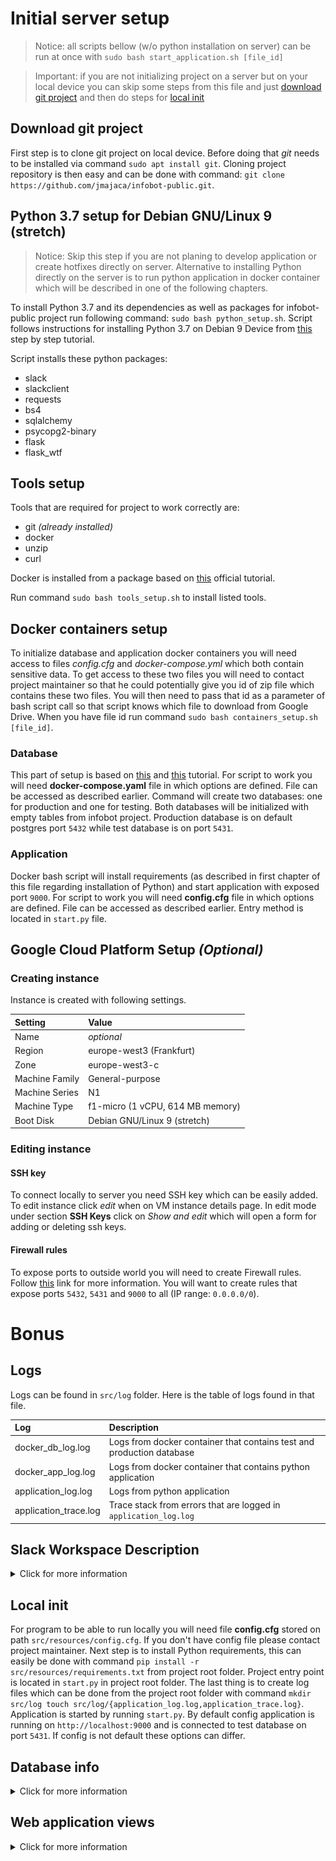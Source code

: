 # Initial server setup

> Notice: all scripts bellow (w/o python installation on server) can be run at once with 
> `sudo bash start_application.sh [file_id]`

> Important: if you are not initializing project on a server but on your local device you can skip some steps from this
> file and just
> [download git project](https://github.com/jmajaca/infobot-public/blob/master/doc/infobot_doc.md#download-git-project)
> and then do steps for
> [local init](https://github.com/jmajaca/infobot-public/blob/master/doc/infobot_doc.md#local-init)

## Download git project

First step is to clone git project on local device. Before doing that *git* needs
to be installed via command `sudo apt install git`. Cloning project repository is
then easy and can be done with command: `git clone https://github.com/jmajaca/infobot-public.git`.

## Python 3.7 setup for Debian GNU/Linux 9 (stretch)

> Notice: Skip this step if you are not planing to develop application or create hotfixes
> directly on server. Alternative to installing Python directly on the server is to run 
> python application in docker container which
> will be described in one of the following chapters.

To install Python 3.7 and its dependencies as well as packages for infobot-public
project run following command:
`sudo bash python_setup.sh`. Script follows instructions for installing Python
3.7 on Debian 9 Device from [this](https://linuxize.com/post/how-to-install-python-3-7-on-debian-9/)
step by step tutorial.

Script installs these python packages:

* slack
* slackclient
* requests
* bs4
* sqlalchemy
* psycopg2-binary
* flask
* flask_wtf

## Tools setup

Tools that are required for project to work correctly are:

* git *(already installed)*
* docker
* unzip
* curl

Docker is installed from a package based on [this](https://docs.docker.com/engine/install/debian/)
official tutorial.

Run command `sudo bash tools_setup.sh` to install listed tools.

## Docker containers setup

To initialize database and application docker containers you will need access
to files *config.cfg* and *docker-compose.yml* which both contain sensitive data.
To get access to these two files you will need to contact project maintainer
so that he could potentially give you id of zip file which contains these two
files. You will then need to pass that id as a parameter of bash script call
so that script knows which file to download from Google Drive.
When you have file id run command
`sudo bash containers_setup.sh [file_id]`.

### Database

This part of setup is based on [this](https://phoenixnap.com/kb/deploy-postgresql-on-docker)
and [this](https://www.digitalocean.com/community/tutorials/how-to-install-docker-compose-on-debian-9) tutorial. 
For script to work you will need **docker-compose.yaml** 
file in which options are defined. File can be accessed as described earlier.
Command will create two databases: one for production and one for testing. Both databases will be initialized with empty
tables from infobot project. Production database is on default postgres port `5432` while test database is on port
`5431`.

### Application

Docker bash script will install
requirements (as described in first chapter of this file regarding installation of Python)
and start application with exposed port `9000`. 
For script to work you will need **config.cfg** 
file in which options are defined. File can be accessed as described earlier.
Entry method is located in `start.py` file.

## Google Cloud Platform Setup *(Optional)*

### Creating instance

Instance is created with following settings.

|     Setting             |     Value     |
| :------------------ | :-------------------|
| Name | *optional* |
| Region | europe-west3 (Frankfurt) |
| Zone | europe-west3-c |
| Machine Family | General-purpose |
| Machine Series | N1 |
| Machine Type | f1-micro (1 vCPU, 614 MB memory) |
| Boot Disk | Debian GNU/Linux 9 (stretch) |

### Editing instance

#### SSH key

To connect locally to server you need SSH key which can be easily added.
To edit instance click *edit* when on VM instance details page.
In edit mode under section **SSH Keys** click on *Show and edit* which will
open a form for adding or deleting ssh keys.

#### Firewall rules

To expose ports to outside world you will need to create Firewall rules. Follow
[this](https://stackoverflow.com/questions/21065922/how-to-open-a-specific-port-such-as-9090-in-google-compute-engine)
link for more information.
You will want to create rules that expose ports `5432`, `5431` and `9000` to all (IP range: `0.0.0.0/0`).

# Bonus

## Logs

Logs can be found in `src/log` folder. Here is the table of logs found in that file.

|     Log             |     Description     |
| :------------------ | :-------------------|
| docker_db_log.log   | Logs from docker container that contains test and production database |
| docker_app_log.log  | Logs from docker container that contains python application |
| application_log.log | Logs from python application |
| application_trace.log | Trace stack from errors that are logged in `application_log.log` |

## Slack Workspace Description

<details>

<summary>Click for more information</summary>

### Test Workspace

For test workspace url please contact project maintainer.

### Bot permissions

Infobot has following permissions on slack workspace:

|     OAuth Scope     |     Description     |
| :------------------ | :-------------------|
| app_mentions:read   | View messages that directly mention @infobot in conversations that the app is in |
| channels:read      | View basic information about public channels in the workspace |
| chat:write | Send messages as @infobot |
| chat:write.public | Send messages to channels @infobot isn't a member of |
| im:read | View basic information about direct messages that Infobot has been added to |
| im:write | Start direct messages with people |
| pins:read | View pinned content in channels and conversations that Infobot has been added to |
| pins:write | Add and remove pinned messages and files |
| reactions: read | View emoji reactions and their associated content in channels and conversations that Infobot has been added to |
| users:read | View people in the workspace |

</details>

## Local init

For program to be able to run locally you will need file **config.cfg** stored on path `src/resources/config.cfg`.
If you don't have config file please contact project maintainer. Next step is to install Python requirements, this
can easily be done with command `pip install -r src/resources/requirements.txt` from project root folder. Project entry 
point is located in `start.py` in project root folder. 
The last thing is to create log files which can be done from the project root folder with command
`mkdir src/log touch src/log/{application_log.log,application_trace.log}`.
Application is started by running `start.py`.
By default config application is running on `http://localhost:9000` and is connected to test database on port `5431`.
If config is not default these options can differ.

## Database info

<details>

<summary>Click for more information</summary>

### Diagram

![Alt text](images/dbdiagram.png?raw=true "Database diagram")

### Description

#### Notification

This table contains all relevant data of notification that is beaning scrapped.

| name | type | description |
| :--- | :--- | :---------- |
| id | SERIAL | unique autogenerated notification identification |
| title | VARCHAR | title of the notification |
| author | INTEGER | foreign key that is unique identification of the notification author |
| site | INTEGER | foreign key that is unique identification of the notification course |
| publish_date | TIMESTAMP | date and time when the notification was published |
| text | VARCHAR | text of the notification parsed for the Slack messaging |
| link | VARCHAR | link to the original notification that was scrapped |

#### Reminder

This table represents autogenerated reminders from scrapped notifications.

| name | type | description |
| :--- | :--- | :---------- |
| id | SERIAL | unique autogenerated reminder identification |
| text | VARCHAR | text of the reminder (one notification paragraph) parsed for the Slack messaging |
| end_date | TIMESTAMP | date and time when the event in the reminder is meant to happen |
| timer | INTERVAL | time before `end_date` when reminder is meant to be sent as a Slack message |
| posted | BOOLEAN | flag that tells if reminder has already been sent |

#### Channel

This table represents Slack channels from selected Slack Workspace.

| name | type | description |
| :--- | :--- | :---------- |
| id | VARCHAR | unique channel identification generated by Slack |
| tag | VARCHAR | channel tag |
| creator_id | VARCHAR | foreign key that is unique identification of Slack user who created the channel |
| created | TIMESTAMP | date and time when the channel was created |

#### Course

This table represents a faculty course.

| name | type | description |
| :--- | :--- | :---------- |
| id | SERIAL | unique autogenerated course identification |
| name | VARCHAR | course name |
| channel_tag | VARCHAR | foreign key that connects course and channel via channel tag |
| url | VARCHAR | course url on the internet |
| watch | BOOLEAN | flag that tells if course is on the watchlist, if course is on the watchlist the scraper is going to scrape notifications for the course via url |

#### Author

This table represent an author of the notification that was scrapped.

| name | type | description |
| :--- | :--- | :---------- |
| id | SERIAL | unique autogenerated author identification |
| first_name | VARCHAR | author's first name |
| last_name | VARCHAR | author's last name |

#### Pin

This table represents a message pin from the Slack Workspace.

| name | type | description |
| :--- | :--- | :---------- |
| id | SERIAL | unique autogenerated pin identification |
| creation_date | TIMESTAMP | date and time when the pin was created |
| timer | INTERVAL | time for how long the message is going to be pinned |
| notification | INTEGER | foreign key of the notification that was pinned |
| timestamp | FLOAT | unique message identification represented as [timestamp](https://api.slack.com/messaging/retrieving#individual_messages)
| done | BOOLEAN | flag that tells if pin is done, if pin is done then it is unpinned |

#### Slack User

This table represents a Slack user from the Slack Workspace.

| name | type | description |
| :--- | :--- | :---------- |
| id | VARCHAR | unique user identification generated by Slack |
| name | VARCHAR | slack username generated from user's e-mail |

#### Reaction

This table represents a reaction from the Slack Workspace.

| name | type | description |
| :--- | :--- | :---------- |
| id | SERIAL | unique autogenerated reaction identification |
| name | VARCHAR | reactions name in the Slack Workspace |
| timestamp | FLOAT | unique message identification represented as [timestamp](https://api.slack.com/messaging/retrieving#individual_messages) on which the reaction was given
| sender | VARCHAR | foreign key that is unique identification of Slack user who gave the reaction |
| receiver | VARCHAR | foreign key that is unique identification of Slack user who received the reaction |

#### User

This table represent a user that can log in on the web application. 
This table is not to be confused with *Slack User* table.

| name | type | description |
| :--- | :--- | :---------- |
| id | SERIAL | unique autogenerated user identification |
| name | VARCHAR | username |
| password | VARCHAR | hashed user's password |

#### Filter

> Notice: this table is yet to be clearly defined, as of now it is not used in the application

This table represents filters on scrapping notifications.

| name | type | description |
| :--- | :--- | :---------- |
| id | SERIAL | unique autogenerated filter identification |
| ban_title | VARCHAR | title regex that if matched means that notification is not scrapped |

</details>

## Web application views

<details>

<summary>Click for more information</summary>

### Navigation bar

![Alt text](images/navigation_bar.png?raw=true "Navigation bar")

Navigation bar has 6 main buttons: **Home**, **Courses**, **Reminders**, **Reactions**, **Scan** and button containing username of
logged in user. Click on the application icon or **Infobot** text next to is going to redirect user to **Home** page.
Also there is scrapper status on the right side of navigation bar near logged in user. Scrapper status is changed dynamically.
Scrapper can have 4 statuses (all in different color): *Off*, *Scrapping*, *Sleeping*, *Error*. Click on the status is redirecting user to **Home** page.
Buttons **Home**, **Courses**, **Reminders** and **Reactions** are redirecting to corresponding pages. Button **Scan** opens a
dropdown that has following options: **Scan for users**, **Scan for channels**, **Scan for reactions** and **Complete scan**
which starts all other scans by one click. All scans are done on the Slack Workspace. For scanning users and channels class
`Scanner` is used and for reactions scan class `ReactionManager` is used. When clicked on a scan spinner is appearing for the duration
of scanning. If scan finished without errors check mark will replace spinner, if that is not the case error icon will appear.

![Alt text](images/scan.png?raw=true "Scan")

On the far right there is username of logged in user along with user icon. By clicking on the username dropdown appears that has following options:
*Settings* and *Logout*. By clicking on *Settings* user open it's profile settings where he can change his user settings.
Click on the *Logout* is going to logout user and redirect him to login page.

![Alt text](images/user_actions.png?raw=true "User actions")

Navigation bar html code is located in `base.html` as it is JavaScript code for navigation bar actions. Backend logic is located
in `nav_bar_view.py`. Scraper progress is stored in *localStorage* in `base.html` from endpoint
`progress` in `base_view.py`. Scraper status card gets its value from that stored value in *localStorage*.

### Home

On home page are the most important things about Infobot - it's scrapping status and log entries.

![Alt text](images/home.png?raw=true "Home")

Progress bar tells user what is the progress of scrapping and description of current scraping phase.
Progress bar is getting information from the same place as scraping status in the navigation bar.
There are two states of progress bar: running (blue with progress percent) and error (red with *ERROR* message).

![Alt text](images/scrape_bar.png?raw=true "Scrape progressbar")
![Alt text](images/error_bar.png?raw=true "Error progressbar")

Bellow progress bar are two buttons: **START** and **STOP**. Button **START** starts process of scraping in the `Scraper`
class, while button **STOP** send *SIGINT* to process started in `Scraper` class.

Logs are also very important aspect of Infobot application. Creating and managing logs is duty of
`Logger` class. 
`Looger` class does not only create logs for scrapping process but for scanning process too.
There are three types of logs:

| type | description |
| :--- | :---------- |
| INFO | events like starting or terminating scraping/scanning process and inserting a new element to database |
| WARNING | events that are not crashing scraping/scanning process but are disturbing it, like not being able to log in on the web page to scrape data |
| ERROR | events that cause scrapping/scanning process to terminate |

> Important: Logs listed on the Home page are **not** only logs from `Scrapper`, but are logs for whole Infobot application

Logs are sorted by the newest, so the fresh logs are always up top.
**INFO** and **WARNING** logs can only be read, while **ERROR** log can be clicked which opens popup
with stack trace of error for more detailed information.

![Alt text](images/trace_log_popup.png?raw=true "Trace log popup")

Data from popup is located in `src/log/application_trace.log` and log data from home page is located in `src/log/application_log.log`.
HTML and JavaScript for home page are located in `home.html` file. Backend logic is located in `home_view.py`.

### Courses

On the courses page there are tree tables: **Watch list**, **Unwatched list** and **Archived list**.

| list | description |
| :--- | :---------- |
Watch | Courses for which corresponding channels exists and which the Scrapper **is** scraping
Unwatched | Courses for which corresponding channels exists and which the Scrapper **is not** scraping
Archived | Courses for which corresponding channels exists but are **archived** and which the Scrapper **is not** scraping

Every list has following elements.

| element | description |
| :--- | :---------- |
Name | Course name 
Tag | Slack channel tag of channel in which Infobot is going to send notifications and reminders
Url | Course url from which Infobot is scrapping data
Watch | Toggle that defines if Infobot is going to scrape data from provided url for course and post messages to the Slack channel
Actions | <ul><li>Save - save changes made for the course</li><li>Reset - reset any changes made on the course (if not saved)</li><li>Archive - archive Slack channel and remove course from the watch list</li><li>Unarchive - unarchive Slack channel (currently not working because Slack bot users can't unarchive channels)</li><li>Delete - delete course from database, but not the channel</li></ul>

HTML and Javascript for this page is located in `course.html` and backend in `course_view.py`.

#### Watch list

![Alt text](images/course_watch_list.png?raw=true "Course Watch list")

List shows all watched courses with option to edit certain attributes of each course.
If users changes *Watch* attribute of the course then that course will move to Unwatched list and if user archives channel that course will go to Archived list.
The last row is made for saving new course to Watch/Unwatched list, so it does not have action buttons for *Archive* and *Delete*.
If there is currently no corresponding channel for a new course user can click on **+** icon in *Tags* section which will
open popup for creating new Slack channel.

![Alt text](images/create_new_channel.png?raw=true "Create a new Slack channel")

When creating channel user can define channel tag, topic and users. Creator of the channel will be Infobot application in the Slack Workspace.

If users whishes not to create special channel for the course then user can select one of the channel tags in the dropdown without creating new channel.
In the channel tag dropdown are shown only channels that have no course connected to it plus channel `#general`.
Channel `#general` can have as many connected courses to it as the user wants.
This behaviour is only present for `#general` channel.

#### Unwatched list

![Alt text](images/course_unwatched_list.png?raw=true "Course Unwatched list")

Unwatched list is almost the same as the Watched list with exception that Unwatched list shows only courses that have *Watch* attribute set to **Off**.
There is still option to edit courses, but not to add any new course like on the Watch list.
If users changes *Watch* attribute of the course then that course will move to Watch list and if user archives channel that course will go to Archived list.
All list elements have all actions available except for courses that have channel tag `#general` which is to prevent user from archiving the `#general` channel.

#### Archived list

![Alt text](images/course_archived_list.png?raw=true "Course Unwatched list")

Archived list contains courses for which channels are archived. For that reason every course has attribute *Watch* set to **Off**.
User can edit every attribute of course except attribute *Watch* which is read only.
In the actions section there is no archive action because channels is already archived but there is option for unarchiving the channel.
Action that unarchives channel is not currently possible because of Slack API and it's limitations for bots.


</details>